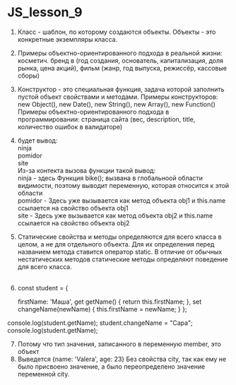 # JS_lesson_9
1) Класс - шаблон, по которому создаются объекты. Объекты - это конкретные экземпляры класса.<br>
2) Примеры объектно-ориентированного подхода в реальной жизни: косметич. бренд в (год создания, основатель, капитализация, доля рынка, цена акций), фильм (жанр, год выпуска, режиссёр, кассовые сборы)<br>
3) Конструктор - это специальная функция, задача которой заполнить пустой объект свойствами и методами.  Примеры конструкторов: new Object(), new Date(), new String(), new Array(), new Function()<br>
Примеры объектно-ориентированного подхода в программировании: страница сайта (вес, description, title, количество ошибок в валидаторе)<br>
4) будет вывод: <br>
ninja<br>
pomidor<br>
site<br>
Из-за контекта вызова функции такой вывод:<br>
ninja - здесь Функция bike(); вызвана в глобальноой области видимости, поэтому выводит переменную, которая относится к этой области<br>
pomidor - Здесь уже вызывается как метод объекта obj1 и this.name ссылается на свойство объекта obj1<br>
site - Здесь уже вызывается как метод объекта obj2 и this.name ссылается на свойство объекта obj2<br>
5) Статические свойства и методы определяются для всего класса в целом, а не для отдельного объекта. Для их определения перед названием метода ставится оператор static. В отличие от обычных нестатических методов статические методы определяют поведение для всего класса.<br><br>
6) const student = {

    firstName: 'Маша',
    get getName() {
        return this.firstName;
    },
    set changeName(newName) {
        this.firstName = newName;
    } 
};

console.log(student.getName); 
student.changeName = "Сара";
console.log(student.getName); <br>


7) Потому что тип значения, записанного в переменную member, это объект<br>
8) Выведется {name: 'Valera', age: 23} Без свойства city, так как ему не было присвоено значение, а было переопределено значение переменной city.<br>


